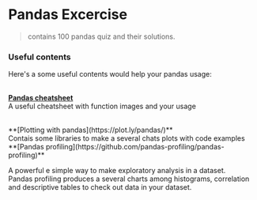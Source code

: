 # Pandas Excercise
> contains 100 pandas quiz and their solutions.

### Useful contents

Here's a some useful contents would help your pandas usage:<br/><br/>

**[Pandas cheatsheet](https://pandas.pydata.org/Pandas_Cheat_Sheet.pdf)**<br/>
A useful cheatsheet with function images and your usage

<br/>
**[Plotting with pandas](https://plot.ly/pandas/)**<br/>
Contais some libraries to make a several chats plots with code examples

<br/>
**[Pandas profiling](https://github.com/pandas-profiling/pandas-profiling)**<br/>

A powerful e simple way to make exploratory analysis in a dataset.<br/> 
Pandas profiling produces a several charts among histograms, correlation and descriptive tables to check out data in your dataset.<br/><br/> 



